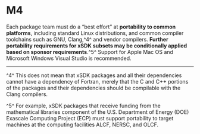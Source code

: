 # M4

Each package team must do a “best effort” at **portability to common 
platforms**, including
standard Linux distributions, and common compiler toolchains such as GNU, 
Clang,^4^ and vendor
compilers. **Further portability requirements for xSDK subsets may be 
conditionally applied
based on sponsor requirements**.^5^ Support for Apple Mac OS and Microsoft 
Windows Visual Studio
is recommended.

-------

^4^ This does not mean that xSDK packages and all their dependencies cannot 
have a dependency of Fortran,
merely that the C and C++ portions of the packages and their dependencies 
should be compilable with the
Clang compilers.

^5^ For example, xSDK packages that receive funding from the mathematical 
libraries component of the U.S.
Department of Energy (DOE) Exascale Computing Project (ECP) must support 
portability to target machines at
the computing facilities ALCF, NERSC, and OLCF.
